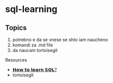 # sql-learning
## Topics
1. potrebno e da se vnese se shto iam naucheno
2. komandi za .md file
3. da naucam tortoisegit 

Resources
- [𝗛𝗼𝘄 𝘁𝗼 𝗹𝗲𝗮𝗿𝗻 𝗦𝗤𝗟?](https://www.linkedin.com/posts/milanmilanovic_programming-data-sql-activity-7138074630837223424-2p8R?utm_source=share&utm_medium=member_desktop)
- tortoisegit
  


